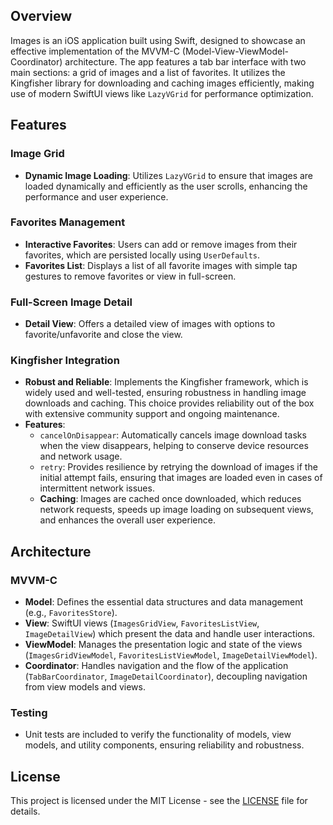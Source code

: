 ## Overview
Images is an iOS application built using Swift, designed to showcase an effective implementation of the MVVM-C (Model-View-ViewModel-Coordinator) architecture. The app features a tab bar interface with two main sections: a grid of images and a list of favorites. It utilizes the Kingfisher library for downloading and caching images efficiently, making use of modern SwiftUI views like `LazyVGrid` for performance optimization.

## Features

### Image Grid
- **Dynamic Image Loading**: Utilizes `LazyVGrid` to ensure that images are loaded dynamically and efficiently as the user scrolls, enhancing the performance and user experience.

### Favorites Management
- **Interactive Favorites**: Users can add or remove images from their favorites, which are persisted locally using `UserDefaults`.
- **Favorites List**: Displays a list of all favorite images with simple tap gestures to remove favorites or view in full-screen.

### Full-Screen Image Detail
- **Detail View**: Offers a detailed view of images with options to favorite/unfavorite and close the view.

### Kingfisher Integration
- **Robust and Reliable**: Implements the Kingfisher framework, which is widely used and well-tested, ensuring robustness in handling image downloads and caching. This choice provides reliability out of the box with extensive community support and ongoing maintenance.
- **Features**:
  - `cancelOnDisappear`: Automatically cancels image download tasks when the view disappears, helping to conserve device resources and network usage.
  - `retry`: Provides resilience by retrying the download of images if the initial attempt fails, ensuring that images are loaded even in cases of intermittent network issues.
  - **Caching**: Images are cached once downloaded, which reduces network requests, speeds up image loading on subsequent views, and enhances the overall user experience.

## Architecture

### MVVM-C
- **Model**: Defines the essential data structures and data management (e.g., `FavoritesStore`).
- **View**: SwiftUI views (`ImagesGridView`, `FavoritesListView`, `ImageDetailView`) which present the data and handle user interactions.
- **ViewModel**: Manages the presentation logic and state of the views (`ImagesGridViewModel`, `FavoritesListViewModel`, `ImageDetailViewModel`).
- **Coordinator**: Handles navigation and the flow of the application (`TabBarCoordinator`, `ImageDetailCoordinator`), decoupling navigation from view models and views.

### Testing
- Unit tests are included to verify the functionality of models, view models, and utility components, ensuring reliability and robustness.

## License
This project is licensed under the MIT License - see the [LICENSE](LICENSE) file for details.
